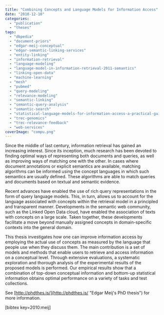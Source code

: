 ```yaml
---
title: "Combining Concepts and Language Models for Information Access"
date: "2010-12-10"
categories: 
  - "publication"
  - "theses"
tags: 
  - "dbpedia"
  - "document-priors"
  - "edgar-meij-conceptual"
  - "edgar-semantic-linking-services"
  - "entity-linking"
  - "information-retrieval"
  - "language-modeling"
  - "language-model-in-information-retrieval-2011-semantics"
  - "linking-open-data"
  - "machine-learning"
  - "mesh"
  - "pubmed"
  - "query-modeling"
  - "relevance-modeling"
  - "semantic-linking"
  - "semantic-query-analysis"
  - "semantic-search"
  - "statistical-language-models-for-information-access-a-practical-guide"
  - "trec-genomics"
  - "trec-relevance-feedback"
  - "web-services"
coverImage: "compu.png"
---
```


Since the middle of last century, information retrieval has gained an increasing interest. Since its inception, much research has been devoted to finding optimal ways of representing both documents and queries, as well as improving ways of matching one with the other. In cases where document annotations or explicit semantics are available, matching algorithms can be informed using the concept languages in which such semantics are usually defined. These algorithms are able to match queries and documents based on textual and semantic evidence.

Recent advances have enabled the use of rich query representations in the form of query language models. This, in turn, allows us to account for the language associated with concepts within the retrieval model in a principled and transparent manner. Developments in the semantic web community, such as the Linked Open Data cloud, have enabled the association of texts with concepts on a large scale. Taken together, these developments facilitate a move beyond manually assigned concepts in domain-specific contexts into the general domain.

This thesis investigates how one can improve information access by employing the actual use of concepts as measured by the language that people use when they discuss them. The main contribution is a set of models and methods that enable users to retrieve and access information on a conceptual level. Through extensive evaluations, a systematic exploration and thorough analysis of the experimental results of the proposed models is performed. Our empirical results show that a combination of top-down conceptual information and bottom-up statistical information obtains optimal performance on a variety of tasks and test collections.

See [http://phdthes.is/](http://phdthes.is/ "Edgar Meij's PhD thesis") for more information.

\[bibtex key=2010:meij\]
